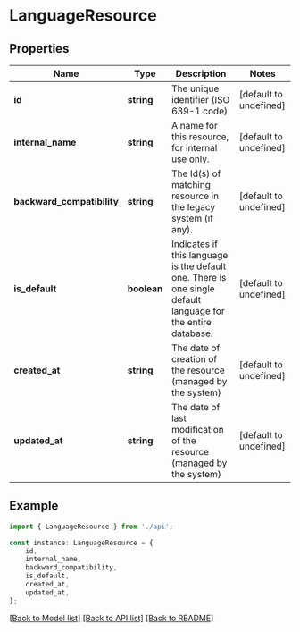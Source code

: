 # LanguageResource


## Properties

Name | Type | Description | Notes
------------ | ------------- | ------------- | -------------
**id** | **string** | The unique identifier (ISO 639-1 code) | [default to undefined]
**internal_name** | **string** | A name for this resource, for internal use only. | [default to undefined]
**backward_compatibility** | **string** | The Id(s) of matching resource in the legacy system (if any). | [default to undefined]
**is_default** | **boolean** | Indicates if this language is the default one. There is one single default language for the entire database. | [default to undefined]
**created_at** | **string** | The date of creation of the resource (managed by the system) | [default to undefined]
**updated_at** | **string** | The date of last modification of the resource (managed by the system) | [default to undefined]

## Example

```typescript
import { LanguageResource } from './api';

const instance: LanguageResource = {
    id,
    internal_name,
    backward_compatibility,
    is_default,
    created_at,
    updated_at,
};
```

[[Back to Model list]](../README.md#documentation-for-models) [[Back to API list]](../README.md#documentation-for-api-endpoints) [[Back to README]](../README.md)
